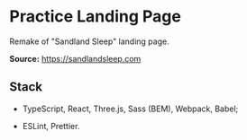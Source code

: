 # Practice Landing Page

Remake of "Sandland Sleep" landing page.

**Source:** https://sandlandsleep.com


## Stack

- TypeScript, React, Three.js, Sass (BEM), Webpack, Babel;

- ESLint, Prettier.
